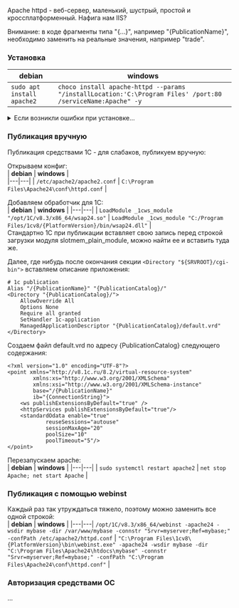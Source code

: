 Apache httpd - веб-сервер, маленький, шустрый, простой и кроссплатформенный. Нафига нам IIS?  
  
Внимание: в коде фрагменты типа "{...}", например "{PublicationName}", необходимо заменить на реальные значения, например "trade".  

### Установка  
| **debian** | **windows** |
|---|---|
| `sudo apt install apache2` | `choco install apache-httpd --params "/installLocation:'C:\Program Files' /port:80 /serviceName:Apache" -y` |  

<details>
<summary>Если возникли ошибки при установке...</summary>
  
Скорее всего причина проста: порты 80 или 443 уже кем-то заняты.  
Весьма вероятно, что уже установлен IIS ~~и его нужно снести к ежам~~.  
В этом случае либо освобождаем порты, либо меняем их на нестандартные:  
Для http: в C:\Program Files\Apache24\conf\httpd.conf меняем `Listen 80` на `Listen 5080`  
Для https: в C:\Program Files\Apache24\conf\extra\httpd-ahssl.conf меняем `Listen 443` на `Listen 5443`  
Либо можно просто отключить ssl, поставив # перед строкой в c:\Program Files\Apache24\httpd.conf:
```
LoadModule ssl_module modules/mod_ssl.so
```
 </details>
  
### Публикация вручную
Публикация средствами 1С - для слабаков, публикуем вручную:  

Открываем конфиг:  
| **debian** | **windows** |  
|---|---|
| `/etc/apache2/apache2.conf` | `C:\Program Files\Apache24\conf\httpd.conf` |  

Добавляем обработчик для 1С:  
| **debian** | **windows** |
|---|---|
| `LoadModule _1cws_module "/opt/1C/v8.3/x86_64/wsap24.so"` | `LoadModule _1cws_module "C:/Program Files/1cv8/{PlatformVersion}/bin/wsap24.dll"` |  
Стандартно 1С при публикации вставляет свою запись перед строкой загрузки модуля slotmem_plain_module, можно найти ее и вставить туда же.   
  
Далее, где нибудь после окончания секции `<Directory "${SRVROOT}/cgi-bin">` вставляем описание приложения:  
```
# 1c publication
Alias "/{PublicationName}" "{PublicationCatalog}/"
<Directory "{PublicationCatalog}/">
    AllowOverride All
    Options None
    Require all granted
    SetHandler 1c-application
    ManagedApplicationDescriptor "{PublicationCatalog}/default.vrd"
</Directory>

```
  
Создаем файл default.vrd по адресу {PublicationCatalog} следующего содержания:
```
<?xml version="1.0" encoding="UTF-8"?>
<point xmlns="http://v8.1c.ru/8.2/virtual-resource-system"
		xmlns:xs="http://www.w3.org/2001/XMLSchema"
		xmlns:xsi="http://www.w3.org/2001/XMLSchema-instance"
		base="/{PublicationName}"
		ib="{ConnectionString}">
	<ws publishExtensionsByDefault="true" />
	<httpServices publishExtensionsByDefault="true"/>
	<standardOdata enable="true"
			reuseSessions="autouse"
			sessionMaxAge="20"
			poolSize="10"
			poolTimeout="5"/>
</point>
```

Перезапускаем apache:  
| **debian** | **windows** |
|---|---|
| `sudo systemctl restart apache2` | `net stop Apache; net start Apache` |  

### Публикация с помощью webinst  
Каждый раз так утруждаться тяжело, поэтому можно заменить все одной строкой:  
| **debian** | **windows** |
|---|---|
`/opt/1C/v8.3/x86_64/webinst -apache24 -wsdir mybase -dir /var/www/mybase -connstr "Srvr=myserver;Ref=mybase;" -confPath /etc/apache2/httpd.conf` | `"C:\Program Files\1cv8\{PlatformVersion}\bin\webinst.exe" -apache24 -wsdir mybase -dir "C:\Program Files\Apache24\htdocs\mybase" -connstr "Srvr=myserver;Ref=mybase;" -confPath "C:\Program Files\Apache24\conf\httpd.conf"` |  

### Авторизация средствами ОС
...  

